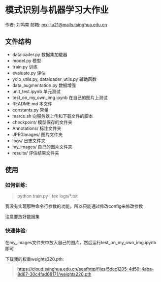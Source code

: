 
# 模式识别与机器学习大作业

作者: 刘鸣霄
邮箱: mx-liu21@mails.tsinghua.edu.cn

## 文件结构

- dataloader.py 数据集加载器
- model.py 模型
- train.py 训练
- evaluate.py 评估
- yolo_utils.py, dataloader_utils.py 辅助函数
- data_augmentation.py 数据增强
- unit_test.ipynb 单元测试
- test_on_my_own_img.ipynb 在自己的图片上测试
- README.md 本文件
- constants.py 常量
- marco.sh 向服务器上传和下载文件的脚本
- checkpoint/ 模型保存的文件夹
- Annotations/ 标注文件夹
- JPEGImages/ 图片文件夹
- logs/ 日志文件夹
- my_images/ 自己的图片文件夹
- results/ 评估结果文件夹

## 使用

### 如何训练:   
> python train.py | tee logs/*.txt  

我没有实现那种命令行参数的功能，所以只能通过修改config来修改参数  

注意要放好数据集  

### 快速体验:  

在my_images文件夹中放入自己的图片，然后运行test_on_my_own_img.ipynb即可  

下载我的权重weights220.pth:  

> https://cloud.tsinghua.edu.cn/seafhttp/files/5dcc1205-4d50-4aba-8d67-30c4fad68171/weights220.pth  

